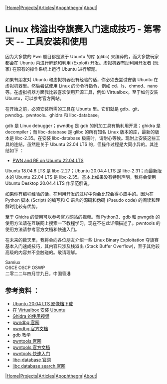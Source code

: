 |[Home](/README.md)|[Projects](/projects.md)|[Articles](/articles.md)|[Apophthegm](/apophthegm.md)|[About](/about.md)|

# Linux 栈溢出夺旗赛入门速成技巧 - 第零天 -- 工具安装和使用

因为大多数的 Pwn 题目都是源于 Ubuntu 的库 (glibc) 来编译的，而大多数玩家都会在 Ubuntu 内进行解题和利用 (Exploit) 开发。虚拟机器有助利用开发者 (玩家) 在原有的操作系统上运行 Ubuntu 进行解题。

如果有朋友对 Ubuntu 和虚拟机器没有经验的话，你必须去尝试安装 Ubuntu 在虚拟机器里。然后尝试使用 Linux 的命令行指令，例如 cd、ls、chmod、nano 等。在虚拟机器方面我比较喜欢使用开源工具，例如 Virtualbox。至于如何安装 Ubuntu，可以参考官方网站。

在开始之前，必须安装所需的工具在 Ubuntu 里。它们就是 gdb、git、pwndbg、pwntools、ghidra 和 libc-database。

gdb 是 Linux debugger；pwndbg 是 gdb 的附加工具有助利用开发；ghidra 是 decompiler；而 libc-database 是 glibc 的所有知名 Linux 版本的库，最新的版本是 libc-2.35。在安装 libc-database 极需时，请耐心等候。现附上安装这些工具的连结，虽然是关于 Ubuntu 22.04 LTS 的，但操作过程是大同小异的。其连结如下 ：

- [PWN and RE on Ubuntu 22.04 LTS](https://samiux.github.io/pwn_ubuntu.html)   

Ubuntu 18.04.6 LTS 是 libc-2.27；Ubuntu 20.04.4 LTS 是 libc-2.31；而最新版本的 Ubuntu 22.04 LTS 是 libc-2.35。基本上如果没有特别声明，我将会使用 Ubuntu Desktop 20.04.4 LTS 作示范觧说。

如果你有编程经验的话，在利用开发的过程中你会比较会得心应手的。因为在 Python 脚本 (Script) 的编写和 C 语言的源码和伪码 (Pseudo code) 的阅读和理觧时比较有优势。

至于 Ghidra 的使用可以参考官方网站的视频。而 Python3、gdb 和 pwngdb 的使用方法请在互联网上搜索一下教程学习，现在不在此详细描述了。pwntools 的使用方法请参考官方文档和快速入门。

在未来的数天里，我将会向各位朋友介绍一些 Linux Binary Exploitation 夺旗赛基本入门速成技巧，其内容只涉及栈溢出 (Stack Buffer Overflow)，至于其他较高级的内容并不会触碰的。敬请理觧。

Samiux   
OSCE  OSCP  OSWP   
二零二二年四月廿九日，中国香港   

## 参考资料 ：

- [Ubuntu 20.04 LTS 影像档下载](https://releases.ubuntu.com/focal/)   
- [在 Virtualbox 安装 Ubuntu](https://ubuntu.com/tutorials/how-to-run-ubuntu-desktop-on-a-virtual-machine-using-virtualbox#1-overview)   
- [Ghidra 的使用视频](https://ghidra-sre.org)   
- [pwndbg 官网](https://github.com/pwndbg/pwndbg)   
- [pwndbg 官方文档](https://browserpwndbg.readthedocs.io/en/docs/)   
- [gdb 教学](https://www.tutorialspoint.com/gnu_debugger/index.htm)   
- [pwntools 官网](https://github.com/Gallopsled/pwntools)   
- [pwntools 官方文档](https://docs.pwntools.com/en/stable/)   
- [pwntools 快速入门](https://github.com/Gallopsled/pwntools-tutorial)   
- [libc-database 官网](https://github.com/niklasb/libc-database)   
- [libc database search 官网](https://libc.blukat.me)   

|[Home](/README.md)|[Projects](/projects.md)|[Articles](/articles.md)|[Apophthegm](/apophthegm.md)|[About](/about.md)|
